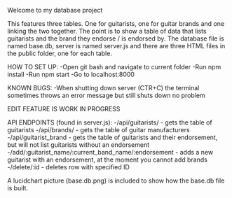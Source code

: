 Welcome to my database project

This features three tables. One for guitarists, one for guitar brands and one linking the two together.
The point is to show a table of data that lists guitarists and the brand they endorse / is endorsed by.
The database file is named base.db, server is named server.js and there are three HTML files in the public
folder, one for each table.

HOW TO SET UP:
-Open git bash and navigate to current folder
-Run npm install
-Run npm start
-Go to localhost:8000

KNOWN BUGS:
-When shutting down server (CTR+C) the terminal sometimes throws an error message but still shuts down no problem

EDIT FEATURE IS WORK IN PROGRESS

API ENDPOINTS (found in server.js):
-/api/guitarists/ - gets the table of guitarists
-/api/brands/ - gets the table of guitar manufacturers
-/api/guitarist_brand - gets the table of guitarists and their endorsement, but will not list guitarists without an endorsement
-/add/:guitarist_name/:current_band_name/:endorsement - adds a new guitarist with an endorsement, at the moment you cannot add brands
-/delete/:id - deletes row with specified ID

A lucidchart picture (base.db.png) is included to show how the base.db file is built.
